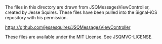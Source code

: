 The files in this directory are drawn from JSQMessagesViewController, created by Jesse Squires.  These files have been pulled into the Signal-iOS repository with his permission.

https://github.com/jessesquires/JSQMessagesViewController

These files are available under the MIT License.  See JSQMVC-LICENSE.


